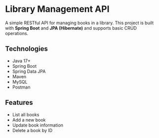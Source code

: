 # Library Management API

A simple RESTful API for managing books in a library. This project is built with **Spring Boot** and **JPA (Hibernate)** and supports basic CRUD operations.

## Technologies

- Java 17+
- Spring Boot
- Spring Data JPA
- Maven
- MySQL
- Postman

## Features

- List all books
- Add a new book
- Update book information
- Delete a book by ID
